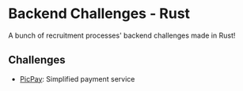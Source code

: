 # Backend Challenges - Rust

A bunch of recruitment processes' backend challenges made in Rust!

## Challenges

- [PicPay](./pic-pay/README.md): Simplified payment service
